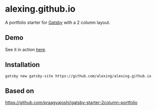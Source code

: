 # alexing.github.io
A portfolio starter for [Gatsby](https://www.gatsbyjs.org/) with a 2 column layout.  

## Demo
See it in action [here](http://www.alexingberg.com/).

## Installation
```
gatsby new gatsby-site https://github.com/alexing/alexing.github.io
```

## Based on 
https://github.com/praagyajoshi/gatsby-starter-2column-portfolio
